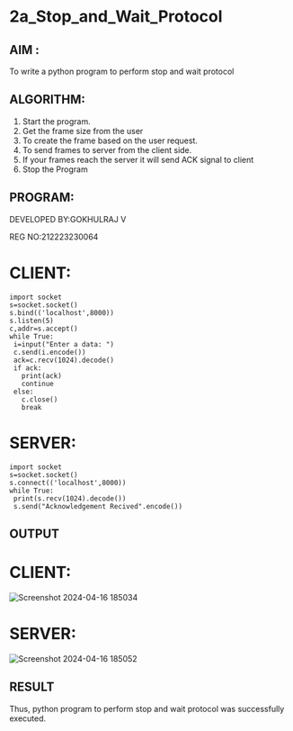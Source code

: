 # 2a_Stop_and_Wait_Protocol
## AIM :
To write a python program to perform stop and wait protocol
## ALGORITHM:
1. Start the program.
2. Get the frame size from the user
3. To create the frame based on the user request.
4. To send frames to server from the client side.
5. If your frames reach the server it will send ACK signal to client
6. Stop the Program
## PROGRAM:
DEVELOPED BY:GOKHULRAJ V

REG NO:212223230064
# CLIENT:
```
import socket
s=socket.socket()
s.bind(('localhost',8000))
s.listen(5)
c,addr=s.accept()
while True:
 i=input("Enter a data: ")
 c.send(i.encode())
 ack=c.recv(1024).decode()
 if ack:
   print(ack)
   continue
 else:
   c.close()
   break
```
# SERVER:
```
import socket
s=socket.socket()
s.connect(('localhost',8000))
while True:
 print(s.recv(1024).decode())
 s.send("Acknowledgement Recived".encode())
```
## OUTPUT
# CLIENT:
![Screenshot 2024-04-16 185034](https://github.com/RENUGASARAVANAN/2a_Stop_and_Wait_Protocol/assets/119292258/b05ccdd2-b8b1-42fb-b8bf-4b42f5dda211)

# SERVER:
![Screenshot 2024-04-16 185052](https://github.com/RENUGASARAVANAN/2a_Stop_and_Wait_Protocol/assets/119292258/7508e4c6-8c45-4e65-8595-12ece38c8768)


## RESULT
Thus, python program to perform stop and wait protocol was successfully executed.
